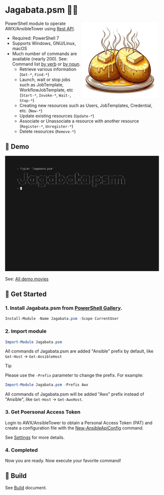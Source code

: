 # Jagabata.psm 🥔🧈
<img src="docs/img/Jagabata.png" width="256" height="256" align="right"/>

PowerShell module to operate AWX/AnsibleTower using [Rest API].

- Required: PowerShell 7
- Supports Windows, GNU/Linux, macOS
- Much number of commands are available (nearly 200). See: Command list [by verb] or [by noun].
  - Retrieve various information (`Get-*`, `Find-*`)
  - Launch, wait or stop jobs such as JobTemplate, WorkflowJobTemplate, etc (`Start-*`, `Invoke-*`, `Wait-`, `Stop-*`)
  - Creating new resources such as Users, JobTemplates, Credential, etc. (`New-*`)
  - Update existing resources (`Update-*`)
  - Associate or Unassociate a resource with another resource (`Register-*`, `Unregister-*`)
  - Delete resources (`Remove-*`)

[by verb]: docs/en-US/CommandListByVerb.md
[by noun]: docs/en-US/CommandListByNoun.md

## 🎥 Demo
![demo1](docs/demo/demo_1_invoke_jobtemplate.gif)

See: [All demo movies](docs/demo/)

## 🚀 Get Started

### 1. Install Jagabata.psm from [PowerShell Gallery].

```powershell
Install-Module -Name Jagabata.psm -Scope CurrentUser
```

### 2. Import module

```powershell
Import-Module Jagabata.psm
```

All commands of Jagabata.psm are added "Ansible" prefix by default, like `Get-Host` -> `Get-AnsibleHost`

> [!TIP]
> Please use the `-Prefix` parameter to change the prefix.
> For example:
> ```powershell
> Import-Module Jagabata.psm -Prefix Awx
> ```
> All commands of Jagabata.psm will be added "Awx" prefix instead of "Ansible", like `Get-Host` -> `Get-AwxHost`.

### 3. Get Poersonal Access Token

Login to AWX/AnsibleTower to obtain a Personal Access Token (PAT) and
create a configuration file with the [New-AnsibleApiConfig](./docs/en-US/cmdlets/New-AnsibleApiConfig.md) command.

See [Settings](./docs/en-US/settings.md) for more details.

### 4. Completed

Now you are ready. Now execute your favorite command!

## 🚧 Build

See [Build](./docs/en-US/build.md) document.

[Rest API]: https://ansible.readthedocs.io/projects/awx/en/latest/rest_api/index.html "AWX API Reference — Ansible AWX community documentation"
[Powershell Gallery]: https://www.powershellgallery.com/packages/Jagabata.psm
